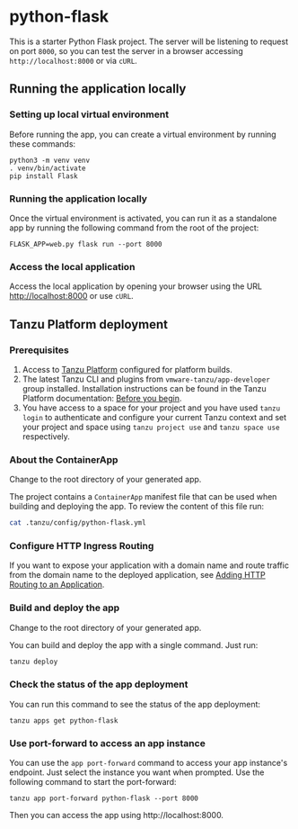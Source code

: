 # python-flask

This is a starter Python Flask project. 
The server will be listening to request on port `8000`,
so you can test the server in a browser accessing `http://localhost:8000` or via `cURL`.

## Running the application locally

### Setting up local virtual environment

Before running the app, you can create a virtual environment by running these commands:

```shell
python3 -m venv venv
. venv/bin/activate
pip install Flask
```

### Running the application locally

Once the virtual environment is activated, you can run it as a standalone app by running the following command from the root of the project:

```shell
FLASK_APP=web.py flask run --port 8000
```

### Access the local application

Access the local application by opening your browser using the URL [http://localhost:8000](http://localhost:8000) or use `cURL`.

<!-- #IF(#deploymentType == 'tanzu') -->
## Tanzu Platform deployment

### Prerequisites

1. Access to [Tanzu Platform](https://docs.vmware.com/en/VMware-Tanzu-Platform/index.html) configured for platform builds.
1. The latest Tanzu CLI and plugins from `vmware-tanzu/app-developer` group installed. Installation instructions can be found in the Tanzu Platform documentation: [Before you begin](https://docs.vmware.com/en/VMware-Tanzu-Platform/SaaS/create-manage-apps-tanzu-platform-k8s/getting-started-deploy-app-to-space.html#before-you-begin-0).
1. You have access to a space for your project and you have used `tanzu login` to authenticate and configure your current Tanzu context and set your project and space using `tanzu project use` and `tanzu space use` respectively.

### About the ContainerApp

Change to the root directory of your generated app.

The project contains a `ContainerApp` manifest file that can be used when building and deploying the app. To review the content of this file run:

```sh
cat .tanzu/config/python-flask.yml
```

### Configure HTTP Ingress Routing

If you want to expose your application with a domain name and route traffic from the domain name to the deployed application, see [Adding HTTP Routing to an Application](https://docs.vmware.com/en/VMware-Tanzu-Platform/SaaS/create-manage-apps-tanzu-platform-k8s/how-to-ingress-to-app.html).

### Build and deploy the app

Change to the root directory of your generated app.

You can build and deploy the app with a single command.
Just run:

```sh
tanzu deploy
```

### Check the status of the app deployment

You can run this command to see the status of the app deployment:

```shell
tanzu apps get python-flask
```

### Use port-forward to access an app instance

You can use the `app port-forward` command to access your app instance's endpoint.
Just select the instance you want when prompted.
Use the following command to start the port-forward:

```shell
tanzu app port-forward python-flask --port 8000
```

Then you can access the app using http://localhost:8000.
<!-- #ENDIF -->
